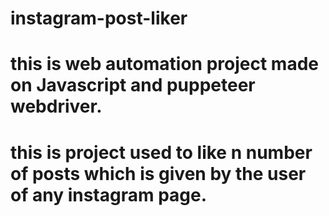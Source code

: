# instagram-post-liker

# this is web automation project made on Javascript and puppeteer webdriver.
# this is project used to like n number of posts which is given by the user of any instagram page.
